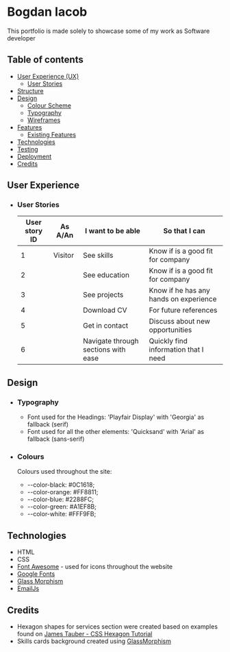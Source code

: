 # Bogdan Iacob
This portfolio is made solely to showcase some of my work as Software developer

## Table of contents

* [User Experience (UX)](#user-experience)
    * [User Stories](#user-stories)
* [Structure](#structure)
* [Design](#design)
    * [Colour Scheme](#colour-scheme)
    * [Typography](#typography)
    * [Wireframes](#wireframes)
* [Features](#features)
    * [Existing Features](#existing-features)
* [Technologies](#technologies)
* [Testing](#testing)
* [Deployment](#deployment)
* [Credits](#credits)

## User Experience

-   ### User Stories

    | User story ID | As A/An | I want to be able | So that I can |
    | ------------- | ------- | ----------------- | ------------- |
    | 1 | Visitor   | See skills                          | Know if is a good fit for company      |
    | 2 |           | See education                       | Know if is a good fit for company      |
    | 3 |           | See projects                        | Know if he has any hands on experience |
    | 4 |           | Download CV                         | For future references                  |
    | 5 |           | Get in contact                      | Discuss about new opportunities        |
    | 6 |           | Navigate through sections with ease | Quickly find information that I need   |

## Design

-   ### Typography

    -   Font used for the Headings: 'Playfair Display' with 'Georgia' as fallback (serif)
    -   Font used for all the other elements: 'Quicksand' with 'Arial' as fallback (sans-serif)

-   ### Colours

    Colours used throughout the site:
    -   --color-black: #0C1618;
    -   --color-orange: #FF8811;
    -   --color-blue: #2288FC;
    -   --color-green: #A1EF8B;
    -   --color-white: #FFF9FB;

## Technologies

-   HTML
-   CSS
-   [Font Awesome](https://fontawesome.com/) - used for icons throughout the website
-   [Google Fonts](https://fonts.google.com/)
-   [Glass Morphism](https://css.glass/)
-   [EmailJs](https://www.emailjs.com/)

## Credits

-   Hexagon shapes for services section were created based on examples found on [James Tauber - CSS Hexagon Tutorial](https://jtauber.github.io/articles/css-hexagon.html)
-   Skills cards background created using [GlassMorphism](https://css.glass/)